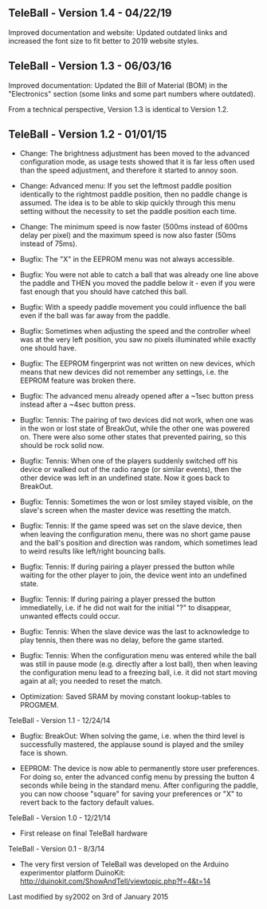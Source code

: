 TeleBall - Version 1.4 - 04/22/19
---------------------------------

Improved documentation and website: Updated outdated links and increased
the font size to fit better to 2019 website styles.

TeleBall - Version 1.3 - 06/03/16
---------------------------------

Improved documentation: Updated the Bill of Material (BOM) in the
"Electronics" section (some links and some part numbers where outdated).

From a technical perspective, Version 1.3 is identical to Version 1.2.

TeleBall - Version 1.2 - 01/01/15
---------------------------------

* Change: The brightness adjustment has been moved to the advanced
  configuration mode, as usage tests showed that it is far less often used
  than the speed adjustment, and therefore it started to annoy soon.

* Change: Advanced menu: If you set the leftmost paddle position identically
  to the rightmost paddle position, then no paddle change is assumed. The
  idea is to be able to skip quickly through this menu setting without the
  necessity to set the paddle position each time.

* Change: The minimum speed is now faster (500ms instead of 600ms delay per
  pixel) and the maximum speed is now also faster (50ms instead of 75ms).

* Bugfix: The "X" in the EEPROM menu was not always accessible.

* Bugfix: You were not able to catch a ball that was already one line above
  the paddle and THEN you moved the paddle below it - even if you were fast
  enough that you should have catched this ball. 

* Bugfix: With a speedy paddle movement you could influence the ball even if
  the ball was far away from the paddle.

* Bugfix: Sometimes when adjusting the speed and the controller wheel was at
  the very left position, you saw no pixels illuminated while exactly one
  should have.

* Bugfix: The EEPROM fingerprint was not written on new devices, which means
  that new devices did not remember any settings, i.e. the EEPROM feature was
  broken there.

* Bugfix: The advanced menu already opened after a ~1sec button press instead
  after a ~4sec button press.

* Bugfix: Tennis: The pairing of two devices did not work, when one was in the
  won or lost state of BreakOut, while the other one was powered on. There
  were also some other states that prevented pairing, so this should be rock
  solid now.

* Bugfix: Tennis: When one of the players suddenly switched off his device or
  walked out of the radio range (or similar events), then the other device was
  left in an undefined state. Now it goes back to BreakOut.

* Bugfix: Tennis: Sometimes the won or lost smiley stayed visible, on the
  slave's screen when the master device was resetting the match.

* Bugfix: Tennis: If the game speed was set on the slave device, then when
  leaving the configuration menu, there was no short game pause and the ball's
  position and direction was random, which sometimes lead to weird results
  like left/right bouncing balls.

* Bugfix: Tennis: If during pairing a player pressed the button while waiting
  for the other player to join, the device went into an undefined state.

* Bugfix: Tennis: If during pairing a player pressed the button immediatelly,
  i.e. if he did not wait for the initial "?" to disappear, unwanted effects
  could occur.

* Bugfix: Tennis: When the slave device was the last to acknowledge to play
  tennis, then there was no delay, before the game started.

* Bugfix: Tennis: When the configuration menu was entered while the ball was
  still in pause mode (e.g. directly after a lost ball), then when leaving
  the configuration menu lead to a freezing ball, i.e. it did not start moving
  again at all; you needed to reset the match.

* Optimization: Saved SRAM by moving constant lookup-tables to PROGMEM.

TeleBall - Version 1.1 - 12/24/14

* Bugfix: BreakOut: When solving the game, i.e. when the third level is
  successfully mastered, the applause sound is played and the smiley face
  is shown.

* EEPROM: The device is now able to permanently store user preferences. For
  doing so, enter the advanced config menu by pressing the button 4 seconds
  while being in the standard menu. After configuring the paddle, you can now
  choose "square" for saving your preferences or "X" to revert back to the
  factory default values.

TeleBall - Version 1.0 - 12/21/14

* First release on final TeleBall hardware

TeleBall - Version 0.1 - 8/3/14

* The very first version of TeleBall was developed on the Arduino experimentor
  platform DuinoKit: http://duinokit.com/ShowAndTell/viewtopic.php?f=4&t=14



Last modified by sy2002 on 3rd of January 2015